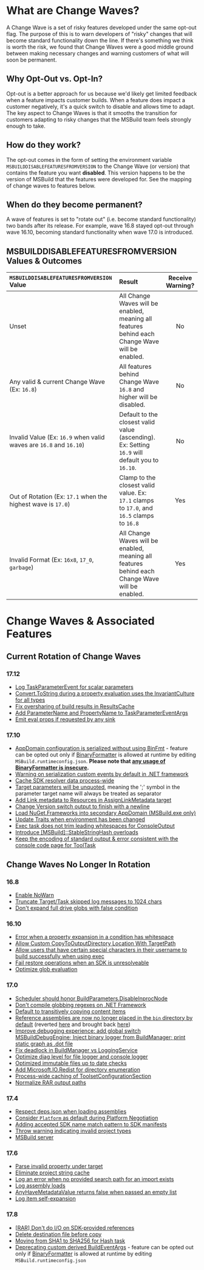# What are Change Waves?
A Change Wave is a set of risky features developed under the same opt-out flag. The purpose of this is to warn developers of "risky" changes that will become standard functionality down the line. If there's something we think is worth the risk, we found that Change Waves were a good middle ground between making necessary changes and warning customers of what will soon be permanent.

## Why Opt-Out vs. Opt-In?
Opt-out is a better approach for us because we'd likely get limited feedback when a feature impacts customer builds. When a feature does impact a customer negatively, it's a quick switch to disable and allows time to adapt. The key aspect to Change Waves is that it smooths the transition for customers adapting to risky changes that the MSBuild team feels strongly enough to take.

## How do they work?
The opt-out comes in the form of setting the environment variable `MSBUILDDISABLEFEATURESFROMVERSION` to the Change Wave (or version) that contains the feature you want **disabled**. This version happens to be the version of MSBuild that the features were developed for. See the mapping of change waves to features below.

## When do they become permanent?
A wave of features is set to "rotate out" (i.e. become standard functionality) two bands after its release. For example, wave 16.8 stayed opt-out through wave 16.10, becoming standard functionality when wave 17.0 is introduced.

## MSBUILDDISABLEFEATURESFROMVERSION Values & Outcomes
| `MSBUILDDISABLEFEATURESFROMVERSION` Value                         | Result        | Receive Warning? |
| :-------------                                                    | :----------   | :----------: |
| Unset                                                             | All Change Waves will be enabled, meaning all features behind each Change Wave will be enabled.               | No   |
| Any valid & current Change Wave (Ex: `16.8`)                      | All features behind Change Wave `16.8` and higher will be disabled.                                           | No   |
| Invalid Value (Ex: `16.9` when valid waves are `16.8` and `16.10`)| Default to the closest valid value (ascending). Ex: Setting `16.9` will default you to `16.10`.               | No   |
| Out of Rotation (Ex: `17.1` when the highest wave is `17.0`)      | Clamp to the closest valid value. Ex: `17.1` clamps to `17.0`, and `16.5` clamps to `16.8`                    | Yes  |
| Invalid Format (Ex: `16x8`, `17_0`, `garbage`)                    | All Change Waves will be enabled, meaning all features behind each Change Wave will be enabled.               | Yes  |

# Change Waves & Associated Features

## Current Rotation of Change Waves

### 17.12
- [Log TaskParameterEvent for scalar parameters](https://github.com/dotnet/msbuild/pull/9908)
- [Convert.ToString during a property evaluation uses the InvariantCulture for all types](https://github.com/dotnet/msbuild/pull/9874)
- [Fix oversharing of build results in ResultsCache](https://github.com/dotnet/msbuild/pull/9987)
- [Add ParameterName and PropertyName to TaskParameterEventArgs](https://github.com/dotnet/msbuild/pull/10130)
- [Emit eval props if requested by any sink](https://github.com/dotnet/msbuild/pull/10243)

### 17.10
- [AppDomain configuration is serialized without using BinFmt](https://github.com/dotnet/msbuild/pull/9320) - feature can be opted out only if [BinaryFormatter](https://learn.microsoft.com/en-us/dotnet/api/system.runtime.serialization.formatters.binary.binaryformatter) is allowed at runtime by editing `MSBuild.runtimeconfig.json`. **Please note that [any usage of BinaryFormatter is insecure](https://learn.microsoft.com/dotnet/standard/serialization/binaryformatter-security-guide).**
- [Warning on serialization custom events by default in .NET framework](https://github.com/dotnet/msbuild/pull/9318)
- [Cache SDK resolver data process-wide](https://github.com/dotnet/msbuild/pull/9335)
- [Target parameters will be unquoted](https://github.com/dotnet/msbuild/pull/9452), meaning  the ';' symbol in the parameter target name will always be treated as separator
- [Add Link metadata to Resources in AssignLinkMetadata target](https://github.com/dotnet/msbuild/pull/9464)
- [Change Version switch output to finish with a newline](https://github.com/dotnet/msbuild/pull/9485)
- [Load NuGet.Frameworks into secondary AppDomain (MSBuild.exe only)](https://github.com/dotnet/msbuild/pull/9446)
- [Update Traits when environment has been changed](https://github.com/dotnet/msbuild/pull/9655)
- [Exec task does not trim leading whitespaces for ConsoleOutput](https://github.com/dotnet/msbuild/pull/9722)
- [Introduce [MSBuild]::StableStringHash overloads](https://github.com/dotnet/msbuild/issues/9519)
- [Keep the encoding of standard output & error consistent with the console code page for ToolTask](https://github.com/dotnet/msbuild/pull/9539)

## Change Waves No Longer In Rotation
### 16.8
- [Enable NoWarn](https://github.com/dotnet/msbuild/pull/5671)
- [Truncate Target/Task skipped log messages to 1024 chars](https://github.com/dotnet/msbuild/pull/5553)
- [Don't expand full drive globs with false condition](https://github.com/dotnet/msbuild/pull/5669)

### 16.10
- [Error when a property expansion in a condition has whitespace](https://github.com/dotnet/msbuild/pull/5672)
- [Allow Custom CopyToOutputDirectory Location With TargetPath](https://github.com/dotnet/msbuild/pull/6237)
- [Allow users that have certain special characters in their username to build successfully when using exec](https://github.com/dotnet/msbuild/pull/6223)
- [Fail restore operations when an SDK is unresolveable](https://github.com/dotnet/msbuild/pull/6430)
- [Optimize glob evaluation](https://github.com/dotnet/msbuild/pull/6151)

### 17.0
- [Scheduler should honor BuildParameters.DisableInprocNode](https://github.com/dotnet/msbuild/pull/6400)
- [Don't compile globbing regexes on .NET Framework](https://github.com/dotnet/msbuild/pull/6632)
- [Default to transitively copying content items](https://github.com/dotnet/msbuild/pull/6622)
- [Reference assemblies are now no longer placed in the `bin` directory by default](https://github.com/dotnet/msbuild/pull/6560) (reverted [here](https://github.com/dotnet/msbuild/pull/6718) and brought back [here](https://github.com/dotnet/msbuild/pull/7075))
- [Improve debugging experience: add global switch MSBuildDebugEngine; Inject binary logger from BuildManager; print static graph as .dot file](https://github.com/dotnet/msbuild/pull/6639)
- [Fix deadlock in BuildManager vs LoggingService](https://github.com/dotnet/msbuild/pull/6837)
- [Optimize diag level for file logger and console logger](https://github.com/dotnet/msbuild/pull/7026)
- [Optimized immutable files up to date checks](https://github.com/dotnet/msbuild/pull/6974)
- [Add Microsoft.IO.Redist for directory enumeration](https://github.com/dotnet/msbuild/pull/6771)
- [Process-wide caching of ToolsetConfigurationSection](https://github.com/dotnet/msbuild/pull/6832)
- [Normalize RAR output paths](https://github.com/dotnet/msbuild/pull/6533)

### 17.4

- [Respect deps.json when loading assemblies](https://github.com/dotnet/msbuild/pull/7520)
- [Consider `Platform` as default during Platform Negotiation](https://github.com/dotnet/msbuild/pull/7511)
- [Adding accepted SDK name match pattern to SDK manifests](https://github.com/dotnet/msbuild/pull/7597)
- [Throw warning indicating invalid project types](https://github.com/dotnet/msbuild/pull/7708)
- [MSBuild server](https://github.com/dotnet/msbuild/pull/7634)

### 17.6

- [Parse invalid property under target](https://github.com/dotnet/msbuild/pull/8190)
- [Eliminate project string cache](https://github.com/dotnet/msbuild/pull/7965)
- [Log an error when no provided search path for an import exists](https://github.com/dotnet/msbuild/pull/8095)
- [Log assembly loads](https://github.com/dotnet/msbuild/pull/8316)
- [AnyHaveMetadataValue returns false when passed an empty list](https://github.com/dotnet/msbuild/pull/8603)
- [Log item self-expansion](https://github.com/dotnet/msbuild/pull/8581)

### 17.8

- [[RAR] Don't do I/O on SDK-provided references](https://github.com/dotnet/msbuild/pull/8688)
- [Delete destination file before copy](https://github.com/dotnet/msbuild/pull/8685)
- [Moving from SHA1 to SHA256 for Hash task](https://github.com/dotnet/msbuild/pull/8812)
- [Deprecating custom derived BuildEventArgs](https://github.com/dotnet/msbuild/pull/8917) - feature can be opted out only if [BinaryFormatter](https://learn.microsoft.com/dotnet/api/system.runtime.serialization.formatters.binary.binaryformatter) is allowed at runtime by editing `MSBuild.runtimeconfig.json`
